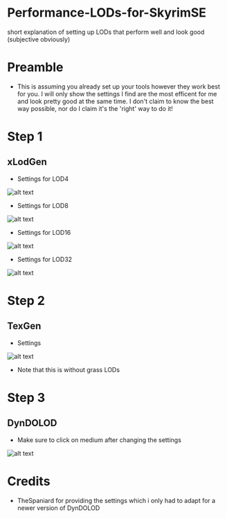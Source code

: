 # Performance-LODs-for-SkyrimSE
short explanation of setting up LODs that perform well and look good (subjective obviously)

# Preamble

- This is assuming you already set up your tools however they work best for you. I will only show the settings I find are the most efficent for me and look pretty good at the same time. I don't claim to know the best way possible, nor do I claim it's the 'right' way to do it!


# Step 1

## xLodGen

- Settings for LOD4

![alt text](https://github.com/chri3i/Performance-LODs-for-SkyrimSE/blob/main/xLodGen4.png)
- Settings for LOD8

![alt text](https://github.com/chri3i/Performance-LODs-for-SkyrimSE/blob/main/xLodGen8.png)
- Settings for LOD16

![alt text](https://github.com/chri3i/Performance-LODs-for-SkyrimSE/blob/main/xLodGen16.png)
- Settings for LOD32

![alt text](https://github.com/chri3i/Performance-LODs-for-SkyrimSE/blob/main/xLodGen32.png)

# Step 2

## TexGen

- Settings

![alt text](https://github.com/chri3i/Performance-LODs-for-SkyrimSE/blob/main/TexGenx64.png)

- Note that this is without grass LODs

# Step 3

## DynDOLOD

- Make sure to click on medium after changing the settings

![alt text](https://github.com/chri3i/Performance-LODs-for-SkyrimSE/blob/main/Dyndolodx64.png)


# Credits

- TheSpaniard for providing the settings which i only had to adapt for a newer version of DynDOLOD
